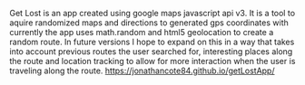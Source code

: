
Get Lost is an app created using google maps javascript api v3. It is a tool to aquire randomized maps and directions to generated gps coordinates with currently the app uses math.random and html5 geolocation to create a random route. In future versions I hope to expand on this in a way that takes into account previous routes the user searched for, interesting places along the route and location tracking to allow for more interaction when the user is traveling along the route. 
https://jonathancote84.github.io/getLostApp/
